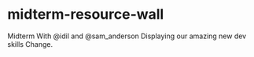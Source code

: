 # midterm-resource-wall
Midterm With @idil and @sam_anderson Displaying our amazing new dev skills
Change.